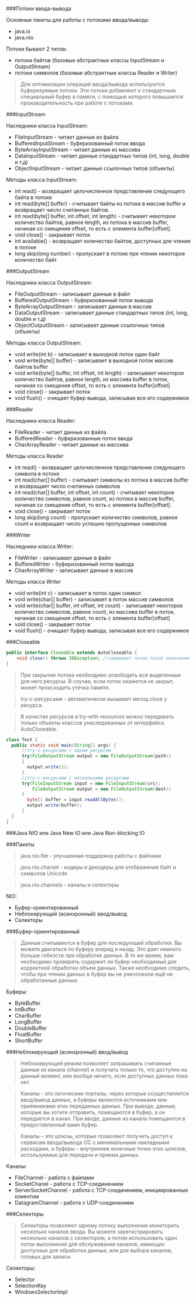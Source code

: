 ###Потоки ввода-вывода

Основные пакеты для работы с потоками ввода/вывода:
* java.io
* java.nio

Потоки бывают 2 типов:
* потоки байтов (базовые абстрактные классы InputStream и OutputStream)
* потоки символов (базовые абстрактные классы Reader и Writer)

> Для оптимизации операций ввода/вывода используются буферизуемые потоки.
> Эти потоки добавляют к стандартным специальный буфер в памяти,
> с помощью которого повышается производительность при работе с потоками.

###InputStream

Наследники класса InputStream:
* FileInputStream - читает данные из файла
* BufferedInputStream - буферизованный поток ввода
* ByteArrayInputStream - читает данные из массива
* DataInputStream - читает данные стандартных типов (int, long, double и т.д)
* ObjectInputStream - читает данные ссылочных типов (объекты)

Методы класса InputStream:
* int read() - возвращает целочисленное представление следующего байта в потоке
* int read(byte[] buffer) - считывает байты из потока в массив buffer и возвращает число считанных байтов.
* int read(byte[] buffer, int offset, int length) - считывает некоторое количество байтов,
  равное length, из потока в массив buffer, начиная со смещения offset, то есть с элемента buffer[offset].
* void close() - закрывает поток
* int available() - возвращает количество байтов, доступных для чтения в потоке
* long skip(long number) - пропускает в потоке при чтении некоторое количество байт

###OutputStream

Наследники класса OutputStream:
* FileOutputStream - записывает данные в файл
* BufferedOutputStream - буферизованный поток вывода
* ByteArrayOutputStream - записывает данные в массив
* DataOutputStream - записывает данные стандартных типов (int, long, double и т.д)
* ObjectOutputStream - записывает данные ссылочных типов (объекты)

Методы класса OutputStream:
* void write(int b) - записывает в выходной поток один байт
* void write(byte[] buffer) - записывает в выходной поток массив байтов buffer
* void write(byte[] buffer, int offset, int length) - записывает некоторое количество байтов,
  равное length, из массива buffer в поток, начиная со смещения offset, то есть с элемента buffer[offset]
* void close() - закрывает поток
* void flush() - очищает буфер вывода, записывая все его содержимое

###Reader

Наследники класса Reader:
* FileReader - читает данные из файла
* BufferedReader - буферизованные поток ввода
* CharArrayReader - читает данные из массива

Методы класса Reader
* int read() - возвращает целочисленное представление следующего символа в потоке
* int read(char[] buffer) - считывает символы из потока в массив buffer и возвращает число считанных символов
* int read(char[] buffer, int offset, int count) - считывает некоторое количество символов, 
  равное count, из потока в массив buffer, начиная со смещения offset, то есть с элемента buffer[offset].
* void close() - закрывает поток
* long skip(long count) - пропускает количество символов, равное count и возвращает число успешно пропущенных символов


###Writer

Наследники класса Writer:
* FileWriter - записывает данные в файл
* BufferedWriter - буферизованный поток вывода
* CharArrayWriter - записывает данные в массив

Методы класса Writer
* void write(int c) - записывает в поток один символ
* void write(char[] buffer) - записывает в поток массив символов
* void write(char[] buffer, int offset, int count) - записывает некоторое количество символов, 
  равное count, из массива buffer в поток, начиная со смещения offset, то есть с элемента buffer[offset]
* void close() - закрывает поток
* void flush() - очищает буфер вывода, записывая все его содержимое

###Closeable

```java
public interface Closeable extends AutoCloseable {
    void close() throws IOException; //закрывает поток после окончания работы с ним
}
```

> При закрытии потока необходимо освободить все выделенные для него ресурсы.
> В случае, если поток окажется не закрыт, может происходить утечка памяти.

> try-с-ресурсами - автоматически вызывает метод close у ресурса.

> В качестве ресурсов в try-with-resources можно передавать только объекты классов
> унаследованных от интерфейса AutoCloseable.

```java
class Test {
  public static void main(String[] args) {
      //try-с-ресурсами с одним ресурсом
      try(FileOutputStream output = new FileOutputStream(path))
      {
        output.write(1);
      }
      //try-с-ресурсами с несколькими ресурсами
      try(FileInputStream input = new FileInputStream(src);
          FileOutputStream output = new FileOutputStream(dest))
      {
        byte[] buffer = input.readAllBytes();
        output.write(buffer);
      }
  }
}
```

###Java NIO или Java New IO или Java Non-blocking IO

###Пакеты

> java.nio.file - улучшенная поддержка работы с файлами

> java.nio.charset - кодеры и декодеры для отображения байт и символов Unicode

> java.nio.channels - каналы и селекторы

NIO:
* Буфер-ориентированный
* Неблокирующий (асинхронный) ввод/вывод
* Селекторы

###Буфер-ориентированный

> Данные считываются в буфер для последующей обработки. 
> Вы можете двигаться по буферу вперед и назад. 
> Это дает немного больше гибкости при обработке данных.
> В то же время, вам необходимо проверять содержит ли буфер 
> необходимый для корректной обработки объем данных. 
> Также необходимо следить, чтобы при чтении данных в буфер 
> вы не уничтожили ещё не обработанные данные.

Буферы:
* ByteBuffer
* IntBuffer
* CharBuffer
* LongBuffer
* DoubleBuffer
* FloatBuffer
* ShortBuffer

###Неблокирующий (асинхронный) ввод/вывод

> Неблокирующий режим позволяет запрашивать считанные данные из канала (channel) 
> и получать только то, что доступно на данный момент, или вообще ничего, 
> если доступных данных пока нет.

> Каналы - это логические порталы, через которые осуществляется ввод/вывод данных, 
> а буферы являются источниками или приёмниками этих переданных данных. 
> При выводе, данные, которые вы хотите отправить, помещаются в буфер, а он передается в канал.
> При вводе, данные из канала помещаются в предоставленный вами буфер.

> Каналы – это шлюзы, которые позволяют получить доступ к сервисам ввода/вывода ОС 
> с минимальными накладными расходами, а буферы – внутренние конечные точки этих шлюзов, 
> используемые для передачи и приема данных.

Каналы:
* FileChannel - работа с файлами
* SocketChanel - работа c TCP-соединением
* ServerSocketChannel - работа c TCP-соединением, инициированные клиентом
* DatagramChannel - работа c UDP-соединением

###Селекторы 

> Селекторы позволяют одному потоку выполнения мониторить несколько каналов ввода. 
> Вы можете зарегистрировать несколько каналов с селектором, 
> а потом использовать один поток выполнения для обслуживания каналов, 
> имеющих доступные для обработки данные, или для выбора каналов, готовых для записи.

Селекторы:
* Selector
* SelectionKey
* WindowsSelectorImpl
